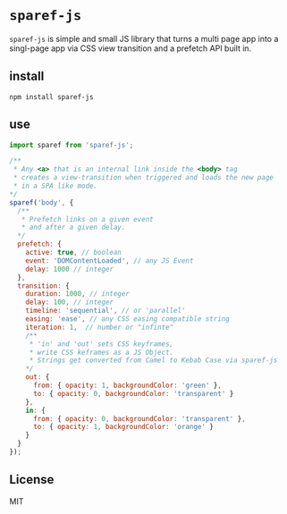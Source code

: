 # `sparef-js`

`sparef-js` is simple and small JS library that turns a multi page app into a singl-page app
via CSS view transition and a prefetch API built in.

## install

`npm install sparef-js`

## use

```js
import sparef from 'sparef-js';

/**
 * Any <a> that is an internal link inside the <body> tag
 * creates a view-transition when triggered and loads the new page
 * in a SPA like mode.
*/
sparef('body', {
  /**
   * Prefetch links on a given event 
   * and after a given delay.
  */
  prefetch: {
    active: true, // boolean
    event: 'DOMContentLoaded', // any JS Event
    delay: 1000 // integer
  },
  transition: {
    duration: 1000, // integer
    delay: 100, // integer
    timeline: 'sequential', // or 'parallel'
    easing: 'ease', // any CSS easing compatible string
    iteration: 1,  // number or "infinte"
    /**
     * 'in' and 'out' sets CSS keyframes,
     * write CSS keframes as a JS Object.
     * Strings get converted from Camel to Kebab Case via sparef-js
    */
    out: {
      from: { opacity: 1, backgroundColor: 'green' },
      to: { opacity: 0, backgroundColor: 'transparent' }
    },
    in: {
      from: { opacity: 0, backgroundColor: 'transparent' },
      to: { opacity: 1, backgroundColor: 'orange' }
    }
  }
});
```
## License

MIT